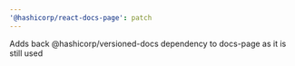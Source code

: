 ```yaml
---
'@hashicorp/react-docs-page': patch
---
```


Adds back @hashicorp/versioned-docs dependency to docs-page as it is still used
